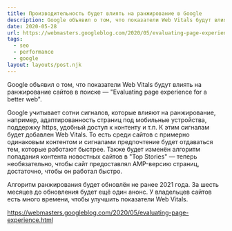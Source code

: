 ```yaml
---
title: Производительность будет влиять на ранжирование в Google
description: Google объявил о том, что показатели Web Vitals будут влиять на ранжирование сайтов в поиске
date: 2020-05-28
url: https://webmasters.googleblog.com/2020/05/evaluating-page-experience.html 
tags:
  - seo
  - performance
  - google
layout: layouts/post.njk
---
```

Google объявил о том, что показатели Web Vitals будут влиять на ранжирование сайтов в поиске — "Evaluating page experience for a better web".

Google учитывает сотни сигналов, которые влияют на ранжирование, например, адаптированность страниц под мобильные устройства, поддержку https, удобный доступ к контенту и т.п. К этим сигналам будет добавлен Web Vitals. То есть среди сайтов с примерно одинаковым контентом и сигналами предпочтение будет отдаваться тем, которые работают быстрее. Также будет изменён алгоритм попадания контента новостных сайтов в "Top Stories" — теперь необязательно, чтобы сайт предоставлял AMP-версию страниц, достаточно, чтобы он работал быстро. 

Алгоритм ранжирования будет обновлён не ранее 2021 года. За шесть месяцев до обновления будет ещё один анонс. У владельцев сайтов есть много времени, чтобы улучшить показатели Web Vitals.

https://webmasters.googleblog.com/2020/05/evaluating-page-experience.html

